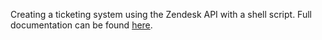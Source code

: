 Creating a ticketing system using the Zendesk API with a shell script. Full documentation can be found [here]([url](https://chalk-wire-7b0.notion.site/Zendesk-Case-Study-cont-b1bd9d34aace438182e62ab75a22ca07)https://chalk-wire-7b0.notion.site/Zendesk-Case-Study-cont-b1bd9d34aace438182e62ab75a22ca07). 
